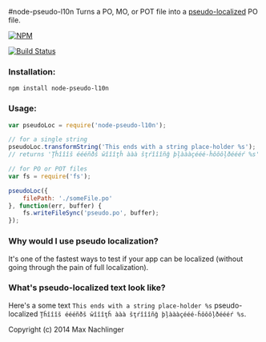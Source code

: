 #node-pseudo-l10n
Turns a PO, MO, or POT file into a [pseudo-localized](http://en.wikipedia.org/wiki/Pseudolocalization) PO file.

[![NPM](https://nodei.co/npm/node-pseudo-l10n.png)](https://nodei.co/npm/node-pseudo-l10n/)

[![Build Status](https://travis-ci.org/maxnachlinger/node-pseudo-l10n.png?branch=master)](https://travis-ci.org/maxnachlinger/node-pseudo-l10n)

### Installation:
```
npm install node-pseudo-l10n
```
### Usage:
```javascript
var pseudoLoc = require('node-pseudo-l10n');

// for a single string
pseudoLoc.transformString('This ends with a string place-holder %s');
// returns 'Ţĥîîîš éééñðš ŵîîîţĥ ààà šţŕîîîñĝ þļàààçééé-ĥôôôļðéééŕ %s'

// for PO or POT files
var fs = require('fs');

pseudoLoc({
    filePath: './someFile.po'
}, function(err, buffer) {
    fs.writeFileSync('pseudo.po', buffer);
});
```

### Why would I use pseudo localization?
It's one of the fastest ways to test if your app can be localized (without going through the pain of full localization). 

### What's pseudo-localized text look like?
Here's a some text ``This ends with a string place-holder %s`` pseudo-localized ``Ţĥîîîš éééñðš ŵîîîţĥ ààà šţŕîîîñĝ þļàààçééé-ĥôôôļðéééŕ %s``.

Copyright (c) 2014 Max Nachlinger
